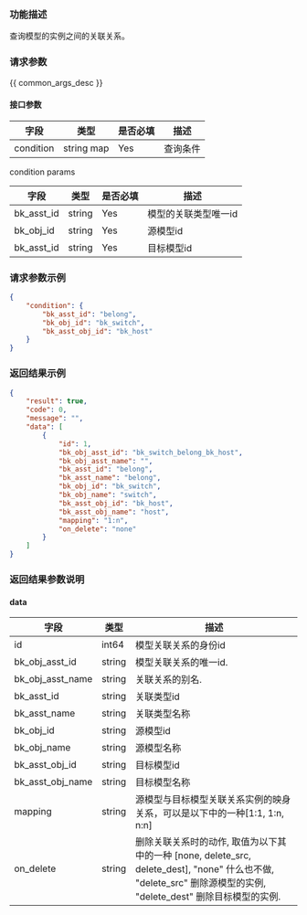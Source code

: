### 功能描述

查询模型的实例之间的关联关系。

### 请求参数

{{ common_args_desc }}

#### 接口参数

| 字段                 |  类型      | 是否必填	   |  描述 |
|----------------------|------------|--------|-----------------------------|
| condition | string map     | Yes   | 查询条件 |


condition params

| 字段                 |  类型      | 是否必填	   |  描述 |
|---------------------|------------|--------|-----------------------------|
| bk_asst_id           | string     | Yes     | 模型的关联类型唯一id|
| bk_obj_id           | string     | Yes     | 源模型id|
| bk_asst_id           | string     | Yes     | 目标模型id|


### 请求参数示例

``` json
{
    "condition": {
        "bk_asst_id": "belong",
        "bk_obj_id": "bk_switch",
        "bk_asst_obj_id": "bk_host"
    }
}
```

### 返回结果示例

```json
{
    "result": true,
    "code": 0,
    "message": "",
    "data": [
        {
            "id": 1,
            "bk_obj_asst_id": "bk_switch_belong_bk_host",
            "bk_obj_asst_name": "",
            "bk_asst_id": "belong",
            "bk_asst_name": "belong",
            "bk_obj_id": "bk_switch",
            "bk_obj_name": "switch",
            "bk_asst_obj_id": "bk_host",
            "bk_asst_obj_name": "host",
            "mapping": "1:n",
            "on_delete": "none"
        }
    ]
}

```


### 返回结果参数说明

#### data

| 字段       | 类型     | 描述 |
|------------|----------|--------------|
| id|int64|模型关联关系的身份id|
| bk_obj_asst_id| string|  模型关联关系的唯一id.|
| bk_obj_asst_name| string| 关联关系的别名. |
| bk_asst_id| string| 关联类型id|
| bk_asst_name| string| 关联类型名称 |
| bk_obj_id| string| 源模型id |
| bk_obj_name| string| 源模型名称 |
| bk_asst_obj_id| string| 目标模型id|
| bk_asst_obj_name| string| 目标模型名称|
| mapping| string|  源模型与目标模型关联关系实例的映身关系，可以是以下中的一种[1:1, 1:n, n:n] |
| on_delete| string| 删除关联关系时的动作, 取值为以下其中的一种 [none, delete_src, delete_dest], "none" 什么也不做, "delete_src" 删除源模型的实例, "delete_dest" 删除目标模型的实例.|
